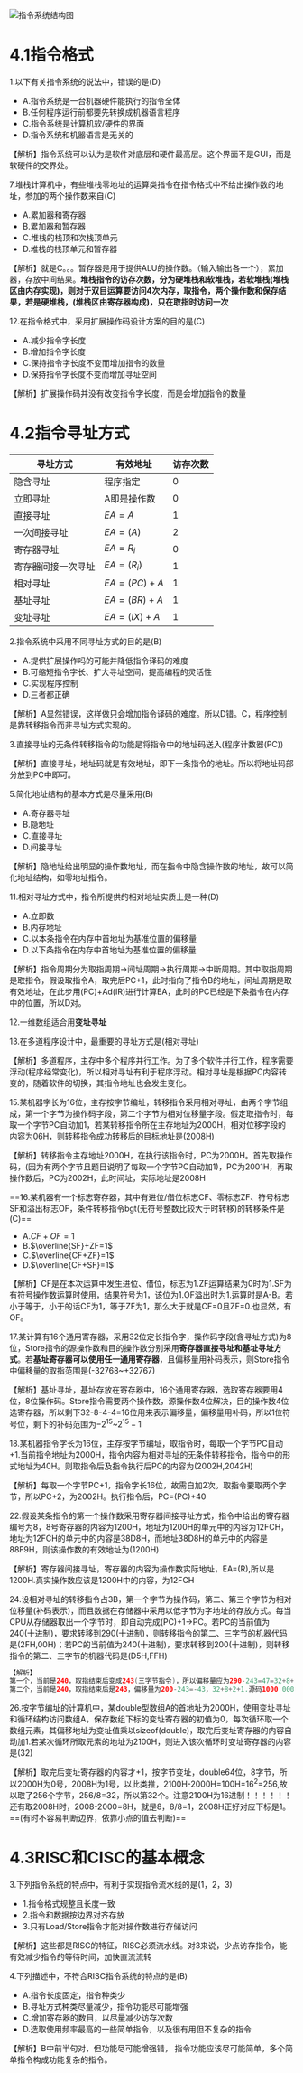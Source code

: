 ![指令系统结构图](../jz_picture/4/指令系统结构图.png)

# 4.1指令格式

1.以下有关指令系统的说法中，错误的是(D)

- A.指令系统是一台机器硬件能执行的指令全体
- B.任何程序运行前都要先转换成机器语言程序
- C.指令系统是计算机软/硬件的界面
- D.指令系统和机器语言是无关的

【解析】指令系统可以认为是软件对底层和硬件最高层。这个界面不是GUI，而是软硬件的交界处。

7.堆栈计算机中，有些堆栈零地址的运算类指令在指令格式中不给出操作数的地址，参加的两个操作数来自(C)

- A.累加器和寄存器
- B.累加器和暂存器
- C.堆栈的栈顶和次栈顶单元
- D.堆栈的栈顶单元和暂存器

【解析】就是C。。。暂存器是用于提供ALU的操作数。（输入输出各一个），累加器，存放中间结果。**堆栈指令的访存次数，分为硬堆栈和软堆栈，若软堆栈(堆栈区由内存实现)，则对于双目运算要访问4次内存，取指令，两个操作数和保存结果，若是硬堆栈，(堆栈区由寄存器构成)，只在取指时访问一次**

12.在指令格式中，采用扩展操作码设计方案的目的是(C)

- A.减少指令字长度
- B.增加指令字长度
- C.保持指令字长度不变而增加指令的数量
- D.保持指令字长度不变而增加寻址空间

【解析】扩展操作码并没有改变指令字长度，而是会增加指令的数量

# 4.2指令寻址方式

|寻址方式|有效地址|访存次数|
|-----|-----|-----|
|隐含寻址|程序指定|0|
|立即寻址|A即是操作数|0|
|直接寻址|$EA=A$|1|
|一次间接寻址|$EA=(A)$|2|
|寄存器寻址|$EA=R_i$|0|
|寄存器间接一次寻址|$EA=(R_i)$|1|
|相对寻址|$EA=(PC)+A$|1|
|基址寻址|$EA=(BR)+A$|1|
|变址寻址|$EA=(IX)+A$|1|

2.指令系统中采用不同寻址方式的目的是(B)

- A.提供扩展操作吗的可能并降低指令译码的难度
- B.可缩短指令字长、扩大寻址空间，提高编程的灵活性
- C.实现程序控制
- D.三者都正确

【解析】A显然错误，这样做只会增加指令译码的难度。所以D错。C，程序控制是靠转移指令而非寻址方式实现的。

3.直接寻址的无条件转移指令的功能是将指令中的地址码送入(程序计数器(PC))

【解析】直接寻址，地址码就是有效地址，即下一条指令的地址。所以将地址码部分放到PC中即可。

5.简化地址结构的基本方式是尽量采用(B)

- A.寄存器寻址
- B.隐地址
- C.直接寻址
- D.间接寻址

【解析】隐地址给出明显的操作数地址，而在指令中隐含操作数的地址，故可以简化地址结构，如零地址指令。

11.相对寻址方式中，指令所提供的相对地址实质上是一种(D)

- A.立即数
- B.内存地址
- C.以本条指令在内存中首地址为基准位置的偏移量
- D.以下条指令在内存中首地址为基准位置的偏移量

【解析】指令周期分为取指周期->间址周期->执行周期->中断周期。其中取指周期是取指令，假设取指令A，取完后PC+1，此时指向了指令B的地址，间址周期是取有效地址，在此步用(PC)+Ad(IR)进行计算EA，此时的PC已经是下条指令在内存中的位置，所以D对。

12.一维数组适合用**变址寻址**

13.在多道程序设计中，最重要的寻址方式是(相对寻址)

【解析】多道程序，主存中多个程序并行工作。为了多个软件并行工作，程序需要浮动(程序经常变化)，所以相对寻址有利于程序浮动。相对寻址是根据PC内容转变的，随着软件的切换，其指令地址也会发生变化。

15.某机器字长为16位，主存按字节编址，转移指令采用相对寻址，由两个字节组成，第一个字节为操作码字段，第二个字节为相对位移量字段。假定取指令时，每取一个字节PC自动加1，若某转移指令所在主存地址为2000H，相对位移字段的内容为06H，则转移指令成功转移后的目标地址是(2008H)

【解析】转移指令主存地址2000H，在执行该指令时，PC为2000H。首先取操作码，(因为有两个字节且题目说明了每取一个字节PC自动加1)，PC为2001H，再取操作数后，PC为2002H，此时间址，实际地址是2008H

==16.某机器有一个标志寄存器，其中有进位/借位标志CF、零标志ZF、符号标志SF和溢出标志OF，条件转移指令bgt(无符号整数比较大于时转移)的转移条件是(C)==

- A.$CF+OF=1$
- B.$\overline{SF}+ZF=1$
- C.$\overline{CF+ZF}=1$
- D.$\overline{CF+SF}=1$

【解析】CF是在本次运算中发生进位、借位，标志为1.ZF运算结果为0时为1.SF为有符号操作数运算时使用，结果符号为1，该位为1.OF溢出时为1.运算时是A-B。若小于等于，小于的话CF为1，等于ZF为1，那么大于就是CF=0且ZF=0.也显然，有OF。

17.某计算有16个通用寄存器，采用32位定长指令字，操作码字段(含寻址方式)为8位，Store指令的源操作数和目的操作数分别采用**寄存器直接寻址和基址寻址方式**。若**基址寄存器可以使用任一通用寄存器**，且偏移量用补码表示，则Store指令中偏移量的取指范围是(-32768~+32767)

【解析】基址寻址，基址存放在寄存器中，16个通用寄存器，选取寄存器要用4位，8位操作码。Store指令需要两个操作数，源操作数4位解决，目的操作数4位选寄存器，所以剩下32-8-4-4=16位用来表示偏移量，偏移量用补码，所以1位符号位，剩下的补码范围为$-2^{15}$~$2^{15}-1$

18.某机器指令字长为16位，主存按字节编址，取指令时，每取一个字节PC自动+1.当前指令地址为2000H，指令内容为相对寻址的无条件转移指令，指令中的形式地址为40H。则取指令后及指令执行后PC的内容为(2002H,2042H)

【解析】每取一个字节PC+1，指令字长16位，故需自加2次。取指令要取两个字节，所以PC+2，为2002H。执行指令后，PC=(PC)+40

22.假设某条指令的第一个操作数采用寄存器间接寻址方式，指令中给出的寄存器编号为8，8号寄存器的内容为1200H，地址为1200H的单元中的内容为12FCH，地址为12FCH的单元中的内容是38D8H，而地址38D8H的单元中的内容是88F9H，则该操作数的有效地址为(1200H)

【解析】寄存器间接寻址，寄存器的内容为操作数实际地址，EA=(R),所以是1200H.真实操作数应该是1200H中的内容，为12FCH

24.设相对寻址的转移指令占3B，第一个字节为操作码，第二、第三个字节为相对位移量(补码表示)，而且数据在存储器中采用以低字节为字地址的存放方式。每当CPU从存储器取出一个字节时，即自动完成(PC)+1->PC。若PC的当前值为240(十进制)，要求转移到290(十进制)，则转移指令的第二、三字节的机器代码是(2FH,00H)；若PC的当前值为240(十进制)，要求转移到200(十进制)，则转移指令的第二、三字节的机器代码是(D5H,FFH)

```java
【解析】
第一个，当前是240，取指结束后变成243(三字节指令)，所以偏移量应为290-243=47=32+8+4+2+1. 0000 0000 0010 1111，即002F，又因为低字节为字地址，所以低字节在前，即2F00.
第二个，当前是240，取指结束后是243，偏移量为200-243=-43，32+8+2+1.源码1000 0000 0010 1011 补码1111 1111 1101 0101为FFD5H，所以D5FFH
```

26.按字节编址的计算机中，某double型数组A的首地址为2000H，使用变址寻址和循环结构访问数组A，保存数组下标的变址寄存器的初值为0，每次循环取一个数组元素，其偏移地址为变址值乘以sizeof(double)，取完后变址寄存器的内容自动加1.若某次循环所取元素的地址为2100H，则进入该次循环时变址寄存器的内容是(32)

【解析】取完后变址寄存器的内容才+1，按字节变址，double64位，8字节，所以2000H为0号，2008H为1号，以此类推，2100H-2000H=100H=$16^2$=256,故以取了256个字节，256/8=32，所以第32个。注意2100H为16进制！！！！！！还有取2008H时，2008-2000=8H，就是8，8/8=1，2008H正好对应下标是1。==(有时不容易判断边界，依靠小点的值去判断)==

# 4.3RISC和CISC的基本概念

3.下列指令系统的特点中，有利于实现指令流水线的是(1，2，3)

- 1.指令格式规整且长度一致
- 2.指令和数据按边界对齐存放
- 3.只有Load/Store指令才能对操作数进行存储访问

【解析】这些都是RISC的特征，RISC必须流水线。对3来说，少点访存指令，能有效减少指令的等待时间，加快直流流转

4.下列描述中，不符合RISC指令系统的特点的是(B)

- A.指令长度固定，指令种类少
- B.寻址方式种类尽量减少，指令功能尽可能增强
- C.增加寄存器的数目，以尽量减少访存次数
- D.选取使用频率最高的一些简单指令，以及很有用但不复杂的指令

【解析】B中前半句对，但功能尽可能增强错， 指令功能应该尽可能简单，多个简单指令构成功能复杂的指令。
